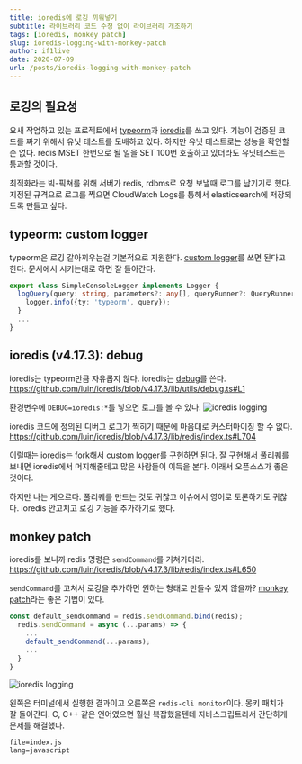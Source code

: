 ```yaml
---
title: ioredis에 로깅 끼워넣기
subtitle: 라이브러리 코드 수정 없이 라이브러리 개조하기
tags: [ioredis, monkey patch]
slug: ioredis-logging-with-monkey-patch
author: if1live
date: 2020-07-09
url: /posts/ioredis-logging-with-monkey-patch
---
```


## 로깅의 필요성

요새 작업하고 있는 프로젝트에서 [typeorm][github-typeorm]과 [ioredis][github-ioredis]를 쓰고 있다.
기능이 검증된 코드를 짜기 위해서 유닛 테스트를 도배하고 있다.
하지만 유닛 테스트로는 성능을 확인할 순 없다.
redis MSET 한번으로 될 일을 SET 100번 호출하고 있더라도 유닛테스트는 통과할 것이다.

최적화라는 빅-픽쳐를 위해 서버가 redis, rdbms로 요청 보낼때 로그를 남기기로 했다.
지정된 규격으로 로그를 찍으면 CloudWatch Logs를 통해서 elasticsearch에 저장되도록 만들고 싶다.

## typeorm: custom logger

typeorm은 로깅 갈아끼우는걸 기본적으로 지원한다.
[custom logger][typeorm-logging]를 쓰면 된다고 한다.
문서에서 시키는대로 하면 잘 돌아간다.

```ts
export class SimpleConsoleLogger implements Logger {
  logQuery(query: string, parameters?: any[], queryRunner?: QueryRunner) {
    logger.info({ty: 'typeorm', query});
  }
  ...
}
```

## ioredis (v4.17.3): debug

ioredis는 typeorm만큼 자유롭지 않다.
ioredis는 [debug][npm-debug]를 쓴다.
https://github.com/luin/ioredis/blob/v4.17.3/lib/utils/debug.ts#L1

환경변수에 `DEBUG=ioredis:*`를 넣으면 로그를 볼 수 있다.
![ioredis logging]({attach}/ioredis-logging-with-monkey-patch/ioredis-debug.png)

ioredis 코드에 정의된 디버그 로그가 찍히기 때문에 마음대로 커스터마이징 할 수 없다.
https://github.com/luin/ioredis/blob/v4.17.3/lib/redis/index.ts#L704

이럴때는 ioredis는 fork해서 custom logger를 구현하면 된다.
잘 구현해서 풀리퀘를 보내면 ioredis에서 머지해줄테고 많은 사람들이 이득을 본다.
이래서 오픈소스가 좋은 것이다.

하지만 나는 게으르다.
풀리퀘를 만드는 것도 귀찮고 이슈에서 영어로 토론하기도 귀찮다.
ioredis 안고치고 로깅 기능을 추가하기로 했다.

## monkey patch

ioredis를 보니까 redis 명령은 `sendCommand`를 거쳐가더라.
https://github.com/luin/ioredis/blob/v4.17.3/lib/redis/index.ts#L650

`sendCommand`를 고쳐서 로깅을 추가하면 원하는 형태로 만들수 있지 않을까?
[monkey patch][wiki-monkey-patch]라는 좋은 기법이 있다.

```js
const default_sendCommand = redis.sendCommand.bind(redis);
  redis.sendCommand = async (...params) => {
    ...
    default_sendCommand(...params);
    ...
  }
}
```

![ioredis logging]({attach}/ioredis-logging-with-monkey-patch/ioredis-logging.png)

왼쪽은 터미널에서 실행한 결과이고 오른쪽은 `redis-cli monitor`이다.
몽키 패치가 잘 돌아간다.
C, C++ 같은 언어였으면 훨씬 복잡했을텐데 자바스크립트라서 간단하게 문제를 해결했다.

~~~maya:view
file=index.js
lang=javascript
~~~

[npm-debug]: https://www.npmjs.com/package/debug
[github-typeorm]: https://github.com/typeorm/typeorm
[github-ioredis]: https://github.com/luin/ioredis
[typeorm-logging]: https://typeorm.io/#/logging/using-custom-logger
[wiki-monkey-patch]: https://en.wikipedia.org/wiki/Monkey_patch
